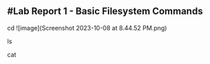 #Lab Report 1 - Basic Filesystem Commands
---
cd
![image](Screenshot 2023-10-08 at 8.44.52 PM.png) 

ls


cat
